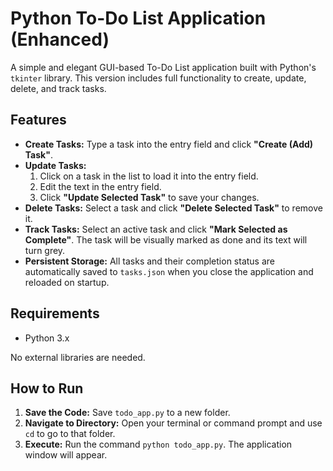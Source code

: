 # Python To-Do List Application (Enhanced)

A simple and elegant GUI-based To-Do List application built with Python's `tkinter` library. This version includes full functionality to create, update, delete, and track tasks.

## Features

-   **Create Tasks:** Type a task into the entry field and click **"Create (Add) Task"**.
-   **Update Tasks:**
    1.  Click on a task in the list to load it into the entry field.
    2.  Edit the text in the entry field.
    3.  Click **"Update Selected Task"** to save your changes.
-   **Delete Tasks:** Select a task and click **"Delete Selected Task"** to remove it.
-   **Track Tasks:** Select an active task and click **"Mark Selected as Complete"**. The task will be visually marked as done and its text will turn grey.
-   **Persistent Storage:** All tasks and their completion status are automatically saved to `tasks.json` when you close the application and reloaded on startup.

## Requirements

-   Python 3.x

No external libraries are needed.

## How to Run

1.  **Save the Code:** Save `todo_app.py` to a new folder.
2.  **Navigate to Directory:** Open your terminal or command prompt and use `cd` to go to that folder.
3.  **Execute:** Run the command `python todo_app.py`. The application window will appear.

